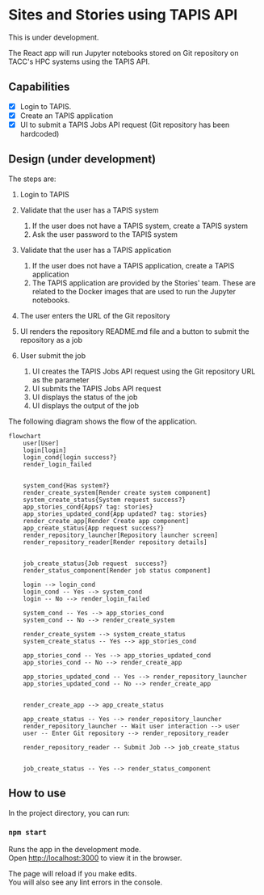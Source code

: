 # Sites and Stories using TAPIS API

This is under development.

The React app will run Jupyter notebooks stored on Git repository on TACC's HPC systems using the TAPIS API.

## Capabilities

- [x] Login to TAPIS.
- [x] Create an TAPIS application
- [x] UI to submit a TAPIS Jobs API request (Git repository has been hardcoded)

## Design (under development)

The steps are:

1. Login to TAPIS
2. Validate that the user has a TAPIS system
   1. If the user does not have a TAPIS system, create a TAPIS system
   2. Ask the user password to the TAPIS system
3. Validate that the user has a TAPIS application

   1. If the user does not have a TAPIS application, create a TAPIS application
   2. The TAPIS application are provided by the Stories' team. These are related to the Docker images that are used to run the Jupyter notebooks.

4. The user enters the URL of the Git repository
5. UI renders the repository README.md file and a button to submit the repository as a job
6. User submit the job
   1. UI creates the TAPIS Jobs API request using the Git repository URL as the parameter
   2. UI submits the TAPIS Jobs API request
   3. UI displays the status of the job
   4. UI displays the output of the job

The following diagram shows the flow of the application.

```mermaid
flowchart
    user[User]
    login[login]
    login_cond{login success?}
    render_login_failed


    system_cond{Has system?}
    render_create_system[Render create system component]
    system_create_status{System request success?}
    app_stories_cond{Apps? tag: stories}
    app_stories_updated_cond{App updated? tag: stories}
    render_create_app[Render Create app component]
    app_create_status{App request success?}
    render_repository_launcher[Repository launcher screen]
    render_repository_reader[Render repository details]


    job_create_status{Job request  success?}
    render_status_component[Render job status component]

    login --> login_cond
    login_cond -- Yes --> system_cond
    login -- No --> render_login_failed

    system_cond -- Yes --> app_stories_cond
    system_cond -- No --> render_create_system

    render_create_system --> system_create_status
    system_create_status -- Yes --> app_stories_cond

    app_stories_cond -- Yes --> app_stories_updated_cond
    app_stories_cond -- No --> render_create_app

    app_stories_updated_cond -- Yes --> render_repository_launcher
    app_stories_updated_cond -- No --> render_create_app


    render_create_app --> app_create_status

    app_create_status -- Yes --> render_repository_launcher
    render_repository_launcher -- Wait user interaction --> user
    user -- Enter Git repository --> render_repository_reader

    render_repository_reader -- Submit Job --> job_create_status


    job_create_status -- Yes --> render_status_component
```

## How to use

In the project directory, you can run:

### `npm start`

Runs the app in the development mode.\
Open [http://localhost:3000](http://localhost:3000) to view it in the browser.

The page will reload if you make edits.\
You will also see any lint errors in the console.
